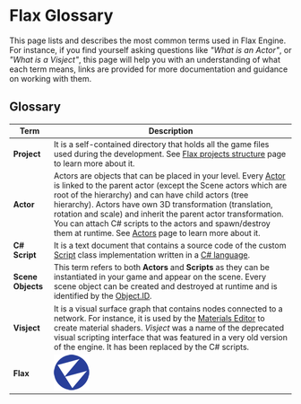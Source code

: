 # Flax Glossary

This page lists and describes the most common terms used in Flax Engine. For instance, if you find yourself asking questions like *"What is an Actor"*, or *"What is a Visject"*, this page will help you with an understanding of what each term means, links are provided for more documentation and guidance on working with them.

## Glossary

| Term | Description |
|--------|--------|
| **Project** | It is a self-contained directory that holds all the game files used during the development. See [Flax projects structure](project-structure.md) page to learn more about it. |
| **Actor** | Actors are objects that can be placed in your level. Every [Actor](https://docs.flaxengine.com/api/FlaxEngine.Actor.html) is linked to the parent actor (except the Scene actors which are root of the hierarchy) and can have child actors (tree hierarchy). Actors have own 3D transformation (translation, rotation and scale) and inherit the parent actor transformation. You can attach C# scripts to the actors and spawn/destroy them at runtime. See [Actors](scenes/actors.md) page to learn more about it. |
| **C# Script** | It is a text document that contains a source code of the custom [Script](https://docs.flaxengine.com/api/FlaxEngine.Script.html) class implementation written in a [C# language](https://docs.microsoft.com/en-us/dotnet/csharp/programming-guide/). |
| **Scene Objects** | This term refers to both **Actors** and **Scripts** as they can be instantiated in your game and appear on the scene. Every scene object can be created and destroyed at runtime and is identified by the [Object.ID](https://docs.flaxengine.com/api/FlaxEngine.Object.html#FlaxEngine_Object_ID). |
| **Visject** | It is a visual surface graph that contains nodes connected to a network. For instance, it is used by the [Materials Editor](../graphics/materials/material-editor/index.md) to create material shaders. *Visject* was a name of the deprecated visual scripting interface that was featured in a very old version of the engine. It has been replaced by the C# scripts. |
| **Flax** | ![Flax Icon](../../media/Web_Logo_64.png) |



